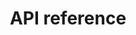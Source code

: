 ---
pcx_content_type: navigation
title: API reference
external_link: https://api.cloudflare.com/#load-balancers-properties
weight: 152
_build:
  publishResources: false
  render: never
---